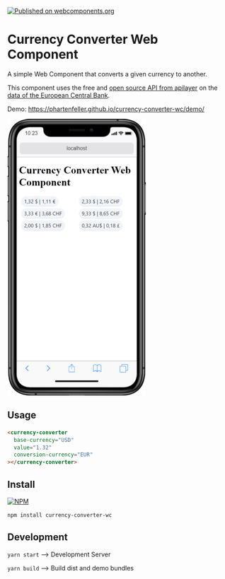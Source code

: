 [![Published on webcomponents.org](https://img.shields.io/badge/webcomponents.org-published-blue.svg)](https://www.webcomponents.org/element/currency-converter-wc)

# Currency Converter Web Component

A simple Web Component that converts a given currency to another.

This component uses the free and [open source API from apilayer](https://ratesapi.io/) on the [data of the European Central Bank](https://www.ecb.europa.eu/stats/policy_and_exchange_rates/euro_reference_exchange_rates/html/index.en.html).

Demo: https://phartenfeller.github.io/currency-converter-wc/demo/

![demo](./assets/demo-screenshot.png)

## Usage

<!--
```
<custom-element-demo>
  <template>
    <script src="demo/index.js"></script>
    <next-code-block></next-code-block>
  </template>
</custom-element-demo>
```
-->

```html
<currency-converter
  base-currency="USD"
  value="1.32"
  conversion-currency="EUR"
></currency-converter>
```

## Install

[![NPM](https://nodei.co/npm/currency-converter-wc.png)](https://nodei.co/npm/currency-converter-wc/)

```sh
npm install currency-converter-wc
```

## Development

`yarn start` --> Development Server

`yarn build` --> Build dist and demo bundles
